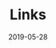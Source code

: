 ---
title: Links
description: Links
date: '2019-05-28'
aliases:
  - links
license: CC BY-NC-ND
menu:
    main: 
        weight: -50
        params:
            icon: link
--- 